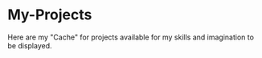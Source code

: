 # My-Projects
Here are my "Cache" for projects available for my skills and imagination to be displayed. 
